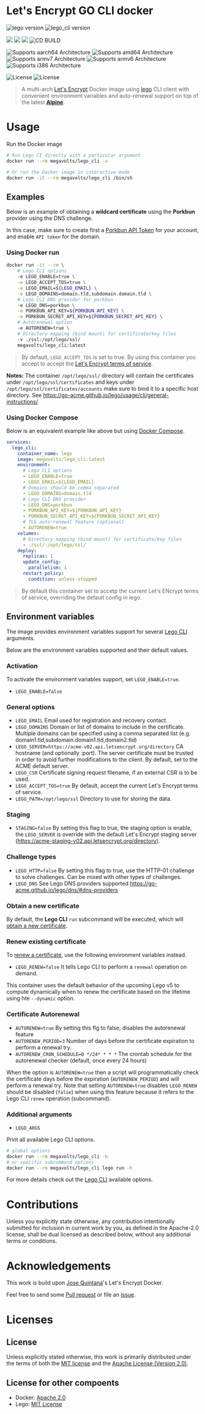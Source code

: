 Let's Encrypt GO CLI docker
================
![lego version](https://img.shields.io/github/v/release/go-acme/lego?label=go-acme%2Flego%20release)
![lego_cli version](https://img.shields.io/github/v/release/megavolts/lego_cli-docker?label=megavolts%2Flego_cli%20release)

<a href="https://hub.docker.com/r/megavolts/lego_cli/" title="Docker Image Version (tag latest semver)"><img src="https://img.shields.io/docker/v/megavolts/lego_cli/latest"></a> 
<a href="https://hub.docker.com/r/megavolts/lego_cli/tags" title="Docker Image Size (tag)"><img src="https://img.shields.io/docker/image-size/megavolts/lego_cli/latest"></a> 
<a href="https://hub.docker.com/r/megavolts/lego_cli/" title="Docker Image"><img src="https://img.shields.io/docker/pulls/megavolts/lego_cli.svg"></a> 
![CD BUILD](https://img.shields.io/github/actions/workflow/status/megavolts/lego_cli-docker/CD-30-tag_and_release.yml?branch=main&label=Build)

![Supports aarch64 Architecture](https://img.shields.io/badge/aarch64-yes-green)
![Supports amd64 Architecture](https://img.shields.io/badge/amd64-yes-green)
![Supports armv7 Architecture](https://img.shields.io/badge/armv7-yes-green)
![Supports armv6 Architecture](https://img.shields.io/badge/armv6-yes-green)
![Supports i386 Architecture](https://img.shields.io/badge/i386-yes-green)

![License](https://img.shields.io/badge/license-MIT-green)
![License](https://img.shields.io/badge/license-Apache-green)

> A multi-arch [Let's Encrypt](https://letsencrypt.org/) Docker image using [lego](https://go-acme.github.io/lego/) CLI client with convenient environment variables and auto-renewal support on top of the latest __[Alpine](https://hub.docker.com/_/alpine)__.

# Usage
Run the Docker image

```sh
# Run Lego CI directly with a particular argument
docker run --rm megavolts/lego_cli -v

# Or run the Docker image in interactive mode
docker run -it --rm megavolts/lego_cli /bin/sh
```


## Examples
Below is an example of obtaining a **wildcard certificate** using the **Porkbun** provider using the DNS challenge.

In this case, make sure to create first a [Porkbun API Token](https://kb.porkbun.com/article/190-getting-started-with-the-porkbun-api) for your account, and enable `API token` for the domain.

### Using Docker run
```sh
docker run -it --rm \
    # Lego CLI options
    -e LEGO_ENABLE=true \
    -e LEGO_ACCEPT_TOS=true \
    -e LEGO_EMAIL=${LEGO_EMAIL} \
    -e LEGO_DOMAINS=domain.tld,subdomain.domain.tld \
    # Lego CLI DNS provider for porkbun
    -e LEGO_DNS=porkbun \
    -e PORKBUN_API_KEY=${PORKBUN_API_KEY} \
    -e PORKBUN_SECRET_API_KEY=${PORKBUN_SECRET_API_KEY} \
    # Autorenewal option
    -e AUTORENEW=true \
    # Directory mapping (bind mount) for certificate/key files
    -v ./ssl:/opt/lego/ssl/
    megavolts/lego_cli:latest

```
> By default, `LEGO_ACCEPT_TOS` is set to true. By using this container you accept to accept the [Let's Encrypt terms of service](https://community.letsencrypt.org/tos).

**Notes:**
The container `/opt/lego/ssl/` directory will contain the certificates under `/opt/lego/ssl/certificates` and keys under `/opt/lego/ssl/certificates/accounts` make sure to bind it to a specific host directory. See https://go-acme.github.io/lego/usage/cli/general-instructions/

### Using Docker Compose
Below is an equivalent example like above but using [Docker Compose](https://docs.docker.com/compose/intro/features-uses/).

```yaml
services:
  lego_cli:
    container_name: lego
    image: megavolts/lego_cli:latest
    environment:
      # Lego CLI options
      - LEGO_ENABLE=true
      - LEGO_EMAIL=${LEGO_EMAIL}
      # Domains should be comma separated
      - LEGO_DOMAINS=domain.tld
      # Lego CLI DNS provider
      - LEGO_DNS=porkbun
      - PORKBUN_API_KEY=${PORKBUN_API_KEY}
      - PORKBUN_SECRET_API_KEY=${PORKBUN_SECRET_API_KEY}
      # TLS auto-renewal feature (optional)
      - AUTORENEW=true
    volumes:
      # Directory mapping (bind mount) for certificate/key files
      - ./ssl/:/opt/lego/ssl/
    deploy:
      replicas: 1
      update_config:
        parallelism: 1
      restart_policy:
        condition: unless-stopped
```

> By default this container set to accetp the current Let's ENcrypt terms of service, overriding the default config in lego.


## Environment variables
The image provides environment variables support for several [Lego CLI](https://go-acme.github.io/lego/usage/cli/) arguments.

Below are the environment variables supported and their default values.


### Activation
To activate the environment variables support, set `LEGO_ENABLE=true`.
- `LEGO_ENABLE=false` 


### General options
- `LEGO_EMAIL` Email used for registration and recovery contact.
- `LEGO_DOMAINS` Domain or list of domains to include in the certificate. Multiple domains can be specified using a comma separated list (e.g. domain1.tld,subdomain.domain1.tld,domain2.tld)
- `LEGO_SERVER=https://acme-v02.api.letsencrypt.org/directory` CA hostname (and optionally :port). The server certificate must be trusted in order to avoid further modifications to the client. By default, set to the ACME default server.
- `LEGO_CSR` Certificate signing request filename, if an external CSR is to be used.
- `LEGO_ACCEPT_TOS=true` By default, accept the current Let's Encrypt terms of service. 
- `LEGO_PATH=/opt/lego/ssl` Directory to use for storing the data.


### Staging
- `STAGING=false` By setting this flag to true, the staging option is enable, the `LEGO_SERVER` is override with the default Let's Encrypt staging server (https://acme-staging-v02.api.letsencrypt.org/directory).


### Challenge types

- `LEGO_HTTP=false` By setting this flag to true, use the HTTP-01 challenge to solve challenges. Can be mixed with other types of challenges.
- `LEGO_DNS` See Lego DNS providers supported https://go-acme.github.io/lego/dns/#dns-providers


### Obtain a new certificate
By default, the **Lego CLI** `run` subcommand will be executed, which will [obtain a new certificate](https://go-acme.github.io/lego/usage/cli/obtain-a-certificate/).

### Renew existing certificate
To [renew a certificate](https://go-acme.github.io/lego/usage/cli/renew-a-certificate/), use the following environment variables instead.

- `LEGO_RENEW=false` It tells Lego CLI to perform a `renewal` operation on demand.

This container uses the default behavior of the upcoming Lego v5 to compute dynamically when to renew the certificate based on the lifetime using hte `--dynamic` option. 

### Certificate Autorenewal
- `AUTORENEW=true` By setting this flg to false, disables the autorenewal feature
- `AUTORENEW_PERIOD=3` Number of days before the certificate expiration to perform a renewal try.
- `AUTORENEW_CRON_SCHEDULE=0 */24* * * *` The crontab schedule for the autorenewal checker (default, once every 24 hours)

When the option is `AUTORENEW=true` then a script will programmatically check the certificate days before the expiration (`AUTORENEW_PERIOD`) and will perform a renewal try. Note that setting `AUTORENEW=true` disables `LEGO_RENEW` should be disabled (`false`) when using this feature because it refers to the Lego CLI `renew` operation (subcommand).

### Additional arguments
- `LEGO_ARGS`

Print all available Lego CLI options.

```sh
# global options
docker run --rm megavolts/lego_cli -h
# or specific subcommand options
docker run --rm megavolts/lego_cli lego run -h
```
For more details check out the [Lego CLI](https://go-acme.github.io/lego/usage/cli/) available options.

# Contributions
Unless you explicitly state otherwise, any contribution intentionally submitted for inclusion in current work by you, as defined in the Apache-2.0 license, shall be dual licensed as described below, without any additional terms or conditions.


# Acknowledgements
This work is build upon [Jose Quintana](https://joseluisq.net)'s Let's Encrypt Docker.

Feel free to send some [Pull request](https://github.com/megavolts/lego_cli-docker/pulls) or file an [issue](https://github.com/megavolts/lego_cli-docker/issues).

# Licenses
## License
Unless explicitly stated otherwise, this work is primarily distributed under the terms of both the [MIT license](LICENSE-MIT) and the [Apache License (Version 2.0)](LICENSE-APACHE).

## License for other compoents
- Docker: [Apache 2.0](https://github.com/docker/docker/blob/master/LICENSE)
- Lego: [MIT License](https://github.com/go-acme/lego/blob/master/LICENSE)
